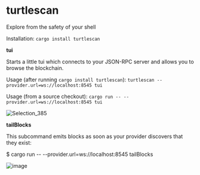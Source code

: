 # turtlescan
Explore from the safety of your shell

Installation: `cargo install turtlescan`

**tui**

Starts a little tui which connects to your JSON-RPC server and allows you to browse the blockchain.

Usage (after running `cargo install turtlescan`): `turtlescan --provider.url=ws://localhost:8545 tui`

Usage (from a source checkout): `cargo run -- --provider.url=ws://localhost:8545 tui`

![Selection_385](https://user-images.githubusercontent.com/466333/132937560-d51657db-8e42-433c-82b1-4f269f2629e1.png)

**tailBlocks**

This subcommand emits blocks as soon as your provider discovers that they exist:

$ cargo run -- --provider.url=ws://localhost:8545 tailBlocks

![image](https://user-images.githubusercontent.com/466333/131605193-4d341af8-2817-4b1d-b029-a2138a5e2649.png)

